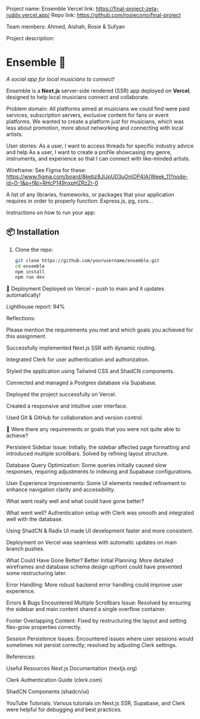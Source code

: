 Project name: Ensemble
Vercel link: https://final-project-zeta-ruddy.vercel.app/
Repo link: https://github.com/rosiecorio/final-project

Team members: Ahmed, Aishah, Rosie & Sufyan

Project description:
# Ensemble 🎵  
*A social app for local musicians to connect!*  

Ensemble is a **Next.js** server-side rendered (SSR) app deployed on **Vercel**, designed to help local musicians connect and collaborate.

Problem domain: 
All platforms aimed at musicians  we could find were paid services, subscription servers, exclusive content for fans or event platforms.
We wanted to create a platform just for musicians, which was less about promotion, more about networking and connecting with local artists.

User stories:
As a user, I want to access threads for specific industry advice and help
As a user, I want to create a profile showcasing my genre, instruments, and experience so that I can connect with like-minded artists.


Wireframe: See Figma for these: https://www.figma.com/board/8kebz8JlJpU03uOnlOP4IA/Week_11?node-id=0-1&p=f&t=RHcP149nxpHZRzZr-0

A list of any libraries, frameworks, or packages that your application requires in order to properly function:
Express.js, pg, cors...

Instructions on how to run your app:

## 📦 Installation  
1. Clone the repo:  
   ```sh
   git clone https://github.com/yourusername/ensemble.git
   cd ensemble
   npm install
   npm run dev

🚀 Deployment
Deployed on Vercel – push to main and it updates automatically!

Lighthouse report: 94%

Reflections:

Please mention the requirements you met and which goals you achieved for this assignment.

Successfully implemented Next.js SSR with dynamic routing.

Integrated Clerk for user authentication and authorization.

Styled the application using Tailwind CSS and ShadCN components.

Connected and managed a Postgres database via Supabase.

Deployed the project successfully on Vercel.

Created a responsive and intuitive user interface.

Used Git & GitHub for collaboration and version control.


🎯 Were there any requirements or goals that you were not quite able to achieve?

Persistent Sidebar Issue: Initially, the sidebar affected page formatting and introduced multiple scrollbars. Solved by refining layout structure.

Database Query Optimization: Some queries initially caused slow responses, requiring adjustments to indexing and Supabase configurations.

User Experience Improvements: Some UI elements needed refinement to enhance navigation clarity and accessibility.



 
What went really well and what could have gone better?

What went well?
Authentication setup with Clerk was smooth and integrated well with the database.

Using ShadCN & Radix UI made UI development faster and more consistent.

Deployment on Vercel was seamless with automatic updates on main branch pushes.

What Could Have Gone Better?
Better Initial Planning: More detailed wireframes and database schema design upfront could have prevented some restructuring later.

Error Handling: More robust backend error handling could improve user experience.


Errors & Bugs Encountered
Multiple Scrollbars Issue: Resolved by ensuring the sidebar and main content shared a single overflow container.

Footer Overlapping Content: Fixed by restructuring the layout and setting flex-grow properties correctly.

Session Persistence Issues: Encountered issues where user sessions would sometimes not persist correctly; resolved by adjusting Clerk settings.


References:

Useful Resources
Next.js Documentation (nextjs.org)

Clerk Authentication Guide (clerk.com)

ShadCN Components (shadcn/ui)

YouTube Tutorials: Various tutorials on Next.js SSR, Supabase, and Clerk were helpful for debugging and best practices.

